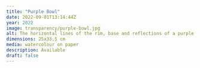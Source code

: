 ```yaml
---
title: "Purple Bowl"
date: 2022-09-01T13:14:44Z
year: 2022
image: transparency/purple-bowl.jpg
alt: The horizontal lines of the rim, base and reflections of a purple bowl interact with the vertical lines in a yellow cup that sits behind it.
dimensions: 25x33.5 cm
media: watercolour on paper
description: Available
draft: false
---
```


